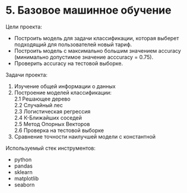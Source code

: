 # 5. Базовое машинное обучение

Цели проекта:  

- Построить модель для задачи классификации, которая выберет подходящий для пользователей новый тариф.
- Построить модель с максимально большим значением accuracy (минимально допустимое значение acccuracy = 0.75).
- Проверить accuracy на тестовой выборке.

Задачи проекта:

1. Изучение общей информации о данных  
2. Построение моделей классификации:  
    2.1 Решающее дерево  
    2.2 Случайный лес  
    2.3 Логистическая регрессия  
    2.4 К-Ближайших соседей  
    2.5 Метод Опорных Векторов  
    2.6 Проверка на тестовой выборке  
3. Сравнение точности наилучшей модели с константной  

Используемый стек инструментов:

- python
- pandas
- sklearn
- matplotlib
- seaborn

